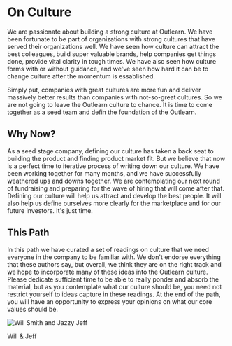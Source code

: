# On Culture
We are passionate about building a strong culture at Outlearn. We have been fortunate to be part of organizations with strong cultures that have served their organizations well. We have seen how culture can attract the best colleagues, build super valuable brands, help companies get things done, provide vital clarity in tough times. We have also seen how culture forms with or without guidance, and we've seen how hard it can be to change culture after the momentum is essablished.

Simply put, companies with great cultures are more fun and deliver massively better results than companies with not-so-great cultures. So we are not going to leave the Outlearn culture to chance. It is time to come together as a seed team and defin the foundation of the Outlearn.

## Why Now?
As a seed stage company, defining our culture has taken a back seat to building the product and finding product market fit. But we believe that now is a perfect time to iterative process of writing down our culture. We have been working together for many months, and we have successfully weathered ups and downs together. We are contemplating our next round of fundraising and preparing for the wave of hiring that will come after that. Defining our culture will help us attract and develop the best people. It will also help us define ourselves more clearly for the marketplace and for our future investors. It's just time.

## This Path
In this path we have curated a set of readings on culture that we need everyone in the company to be familiar with. We don't endorse everything that these authors say, but overall, we think they are on the right track and we hope to incorporate many of these ideas into the Outlearn culture. Please dedicate sufficient time to be able to really ponder and absorb the material, but as you contemplate what our culture should be, you need not restrict yourself to ideas capture in these readings. At the end of the path, you will have an opportunity to express your opinions on what our core values should be.

![Will Smith and Jazzy Jeff](http://mentalfloss.com/sites/default/legacy/blogs/wp-content/uploads/2012/07/will-smith-jazzy-jeff.jpg)

Will & Jeff
